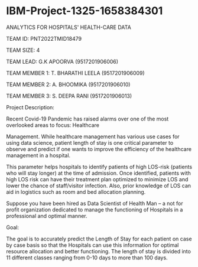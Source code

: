# IBM-Project-1325-1658384301


ANALYTICS FOR HOSPITALS' HEALTH-CARE DATA

TEAM ID: PNT2022TMID18479

TEAM SIZE: 4

TEAM LEAD: G.K APOORVA (9517201906006)

TEAM MEMBER 1: T. BHARATHI LEELA (9517201906009)

TEAM MEMBER 2: A. BHOOMIKA (9517201906010)

TEAM MEMBER 3: S. DEEPA RANI (9517201906013)

Project Description:

Recent Covid-19 Pandemic has raised alarms over one of the most overlooked areas to focus: Healthcare

Management. While healthcare management has various use cases for using data science, patient length of stay is one critical parameter to observe and predict if one wants to improve the efficiency of the healthcare management in a hospital.

This parameter helps hospitals to identify patients of high LOS-risk (patients who will stay longer) at the time of admission. Once identified, patients with high LOS risk can have their treatment plan optimized to minimize LOS and lower the chance of staff/visitor infection. Also, prior knowledge of LOS can aid in logistics such as room and bed allocation planning.

Suppose you have been hired as Data Scientist of Health Man – a not for profit organization dedicated to manage the functioning of Hospitals in a professional and optimal manner.

Goal:

The goal is to accurately predict the Length of Stay for each patient on case by case basis so that the Hospitals can use this information for optimal resource allocation and better functioning. The length of stay is divided into 11 different classes ranging from 0-10 days to more than 100 days.
